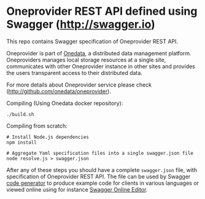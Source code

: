 # Oneprovider REST API defined using Swagger (http://swagger.io)

This repo contains Swagger specification of Oneprovider REST API.

Oneprovider is part of [Onedata](http://onedata.org), a distributed data management platform. Oneproviders manages local storage resources at a single site, communicates with other Oneprovider instance in other sites and provides the users transparent access to their distributed data.

For more details about Oneprovider service please check (http://github.com/onedata/oneprovider).

Compiling (Using Onedata docker repository):
```
./build.sh
```

Compiling from scratch:
```
# Install Node.js dependencies
npm install

# Aggregate Yaml specification files into a single swagger.json file
node resolve.js > swagger.json
```

After any of these steps you should have a complete `swagger.json` file, with specification of Oneprovider REST API. The file can be used by Swagger [code generator](https://github.com/swagger-api/swagger-codegen) to produce example code for clients in various languages or viewed online using for instance [Swagger Online Editor](http://editor.swagger.io/).


